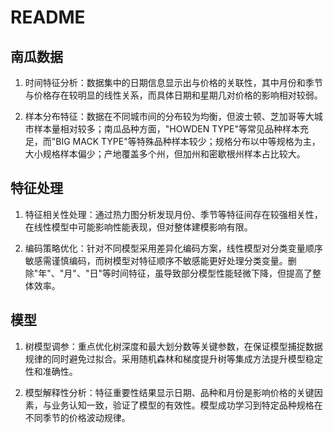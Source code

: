 # README

## 南瓜数据

1. 时间特征分析：数据集中的日期信息显示出与价格的关联性，其中月份和季节与价格存在较明显的线性关系，而具体日期和星期几对价格的影响相对较弱。

2. 样本分布特征：数据在不同城市间的分布较为均衡，但波士顿、芝加哥等大城市样本量相对较多；南瓜品种方面，"HOWDEN TYPE"等常见品种样本充足，而"BIG MACK TYPE"等特殊品种样本较少；规格分布以中等规格为主，大小规格样本偏少；产地覆盖多个州，但加州和密歇根州样本占比较大。

## 特征处理

1. 特征相关性处理：通过热力图分析发现月份、季节等特征间存在较强相关性，在线性模型中可能影响性能表现，但对整体建模影响有限。

2. 编码策略优化：针对不同模型采用差异化编码方案，线性模型对分类变量顺序敏感需谨慎编码，而树模型对特征顺序不敏感能更好处理分类变量。删除"年"、"月"、"日"等时间特征，虽导致部分模型性能轻微下降，但提高了整体效率。

## 模型

1. 树模型调参：重点优化树深度和最大划分数等关键参数，在保证模型捕捉数据规律的同时避免过拟合。采用随机森林和梯度提升树等集成方法提升模型稳定性和准确性。

2. 模型解释性分析：特征重要性结果显示日期、品种和月份是影响价格的关键因素，与业务认知一致，验证了模型的有效性。模型成功学习到特定品种规格在不同季节的价格波动规律。
